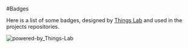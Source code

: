 #Badges

Here is a list of some badges, designed by [Things Lab](www.thingslab.cc) and used in the projects repositories.


![powered-by_Things-Lab](https://cdn.rawgit.com/thingslab/badges/master/badges/powered-by_things-lab.png)
